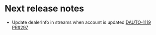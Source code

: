 # Next release notes

- Update dealerInfo in streams when account is updated
[DAUTO-1119](https://dropin.atlassian.net/browse/DAUTO-1119)
[PR#297](https://github.com/dropininc/dropin-auto-api-v1/pull/297)
